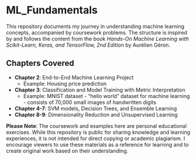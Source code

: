 # ML_Fundamentals

This repository documents my journey in understanding machine learning concepts, accompanied by coursework problems. The structure is inspired by and follows the content from the book *Hands-On Machine Learning with Scikit-Learn, Keras, and TensorFlow, 2nd Edition* by Aurélien Géron.


## Chapters Covered

- **Chapter 2**: End-to-End Machine Learning Project
    - Example: Housing price prediction
- **Chapter 3**: Classification and Model Training with Metric Interpretation
    - Example: MNIST dataset - “hello world” dataset for machine learning - consists of 70,000 small images of handwritten digits
- **Chapter 4-7**: SVM models, Decision Trees, and Ensemble Learning
- **Chapter 8-9**: Dimensionality Reduction and Unsupervised Learning
  


**Please Note**: The coursework and examples here are personal educational exercises. While this repository is public for sharing knowledge and learning experiences, it is not intended for direct copying or academic plagiarism. I encourage viewers to use these materials as a reference for learning and to create original work based on their understanding.
